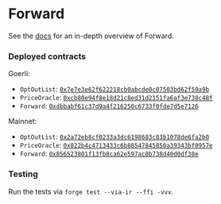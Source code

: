 # Forward

See the [docs](https://forward-protocol.readme.io/docs/getting-started) for an in-depth overview of Forward.

### Deployed contracts

Goerli:

- `OptOutList`: [`0x7e7e3e62f622218cb0abcde0c07503bd62f59a9b`](https://goerli.etherscan.io/address/0x7e7e3e62f622218cb0abcde0c07503bd62f59a9b)
- `PriceOracle`: [`0xcb80e94f8e18d21c8ed31d2151fa6af3e738c48f`](https://goerli.etherscan.io/address/0xcb80e94f8e18d21c8ed31d2151fa6af3e738c48f)
- `Forward`: [`0xdbbabf61c37d9a4f216250c6733f0fde7d5e7126`](https://goerli.etherscan.io/address/0xdbbabf61c37d9a4f216250c6733f0fde7d5e7126)

Mainnet:

- `OptOutList`: [`0x2a72eb8cf0233a3dc6198683c83b1078de6fa2b0`](https://etherscan.io/address/0x2a72eb8cf0233a3dc6198683c83b1078de6fa2b0)
- `PriceOracle`: [`0x822b4c4713433c6b88547845850a39343bf0957e`](https://etherscan.io/address/0x822b4c4713433c6b88547845850a39343bf0957e)
- `Forward`: [`0x856523801f13fb8ca62e597ac8b738d40d0df38e`](https://etherscan.io/address/0x856523801f13fb8ca62e597ac8b738d40d0df38e)

### Testing

Run the tests via `forge test --via-ir --ffi -vvv`.
